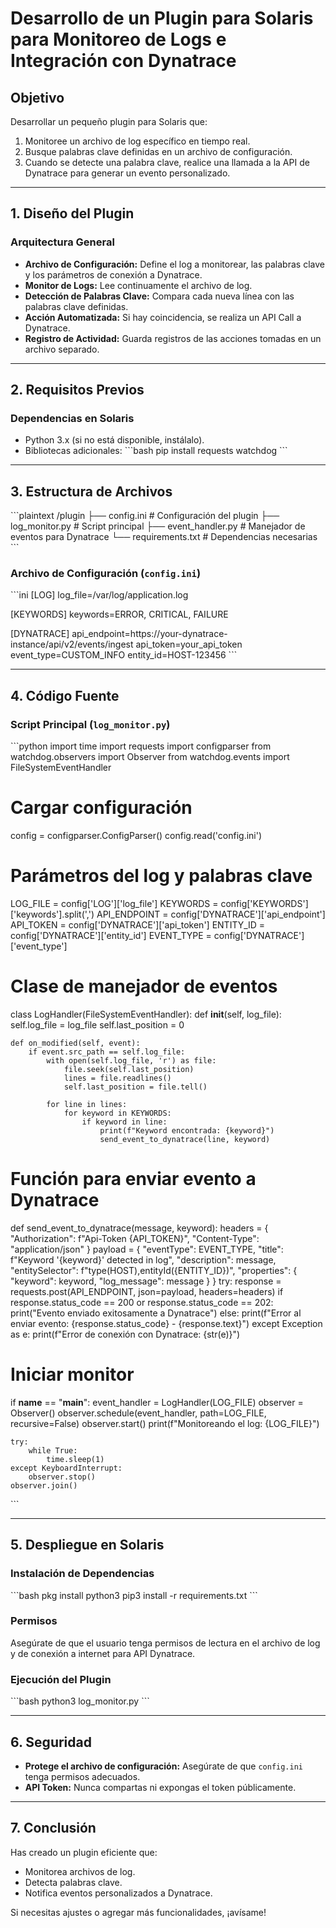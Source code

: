 # Desarrollo de un Plugin para Solaris para Monitoreo de Logs e Integración con Dynatrace

## **Objetivo**
Desarrollar un pequeño plugin para Solaris que:
1. Monitoree un archivo de log específico en tiempo real.
2. Busque palabras clave definidas en un archivo de configuración.
3. Cuando se detecte una palabra clave, realice una llamada a la API de Dynatrace para generar un evento personalizado.

---

## **1. Diseño del Plugin**

### **Arquitectura General**
- **Archivo de Configuración:** Define el log a monitorear, las palabras clave y los parámetros de conexión a Dynatrace.
- **Monitor de Logs:** Lee continuamente el archivo de log.
- **Detección de Palabras Clave:** Compara cada nueva línea con las palabras clave definidas.
- **Acción Automatizada:** Si hay coincidencia, se realiza un API Call a Dynatrace.
- **Registro de Actividad:** Guarda registros de las acciones tomadas en un archivo separado.

---

## **2. Requisitos Previos**

### **Dependencias en Solaris**
- Python 3.x (si no está disponible, instálalo).
- Bibliotecas adicionales:
  \`\`\`bash
  pip install requests watchdog
  \`\`\`

---

## **3. Estructura de Archivos**

\`\`\`plaintext
/plugin
├── config.ini      # Configuración del plugin
├── log_monitor.py  # Script principal
├── event_handler.py # Manejador de eventos para Dynatrace
└── requirements.txt # Dependencias necesarias
\`\`\`

### **Archivo de Configuración (`config.ini`)**

\`\`\`ini
[LOG]
log_file=/var/log/application.log

[KEYWORDS]
keywords=ERROR, CRITICAL, FAILURE

[DYNATRACE]
api_endpoint=https://your-dynatrace-instance/api/v2/events/ingest
api_token=your_api_token
event_type=CUSTOM_INFO
entity_id=HOST-123456
\`\`\`

---

## **4. Código Fuente**

### **Script Principal (`log_monitor.py`)**

\`\`\`python
import time
import requests
import configparser
from watchdog.observers import Observer
from watchdog.events import FileSystemEventHandler

# Cargar configuración
config = configparser.ConfigParser()
config.read('config.ini')

# Parámetros del log y palabras clave
LOG_FILE = config['LOG']['log_file']
KEYWORDS = config['KEYWORDS']['keywords'].split(',')
API_ENDPOINT = config['DYNATRACE']['api_endpoint']
API_TOKEN = config['DYNATRACE']['api_token']
ENTITY_ID = config['DYNATRACE']['entity_id']
EVENT_TYPE = config['DYNATRACE']['event_type']

# Clase de manejador de eventos
class LogHandler(FileSystemEventHandler):
    def __init__(self, log_file):
        self.log_file = log_file
        self.last_position = 0

    def on_modified(self, event):
        if event.src_path == self.log_file:
            with open(self.log_file, 'r') as file:
                file.seek(self.last_position)
                lines = file.readlines()
                self.last_position = file.tell()
            
            for line in lines:
                for keyword in KEYWORDS:
                    if keyword in line:
                        print(f"Keyword encontrada: {keyword}")
                        send_event_to_dynatrace(line, keyword)

# Función para enviar evento a Dynatrace
def send_event_to_dynatrace(message, keyword):
    headers = {
        "Authorization": f"Api-Token {API_TOKEN}",
        "Content-Type": "application/json"
    }
    payload = {
        "eventType": EVENT_TYPE,
        "title": f"Keyword '{keyword}' detected in log",
        "description": message,
        "entitySelector": f"type(HOST),entityId({ENTITY_ID})",
        "properties": {
            "keyword": keyword,
            "log_message": message
        }
    }
    try:
        response = requests.post(API_ENDPOINT, json=payload, headers=headers)
        if response.status_code == 200 or response.status_code == 202:
            print("Evento enviado exitosamente a Dynatrace")
        else:
            print(f"Error al enviar evento: {response.status_code} - {response.text}")
    except Exception as e:
        print(f"Error de conexión con Dynatrace: {str(e)}")

# Iniciar monitor
if __name__ == "__main__":
    event_handler = LogHandler(LOG_FILE)
    observer = Observer()
    observer.schedule(event_handler, path=LOG_FILE, recursive=False)
    observer.start()
    print(f"Monitoreando el log: {LOG_FILE}")

    try:
        while True:
            time.sleep(1)
    except KeyboardInterrupt:
        observer.stop()
    observer.join()
\`\`\`

---

## **5. Despliegue en Solaris**

### **Instalación de Dependencias**
\`\`\`bash
pkg install python3
pip3 install -r requirements.txt
\`\`\`

### **Permisos**
Asegúrate de que el usuario tenga permisos de lectura en el archivo de log y de conexión a internet para API Dynatrace.

### **Ejecución del Plugin**
\`\`\`bash
python3 log_monitor.py
\`\`\`

---

## **6. Seguridad**
- **Protege el archivo de configuración:** Asegúrate de que `config.ini` tenga permisos adecuados.
- **API Token:** Nunca compartas ni expongas el token públicamente.

---

## **7. Conclusión**
Has creado un plugin eficiente que:
- Monitorea archivos de log.
- Detecta palabras clave.
- Notifica eventos personalizados a Dynatrace.

Si necesitas ajustes o agregar más funcionalidades, ¡avísame!
